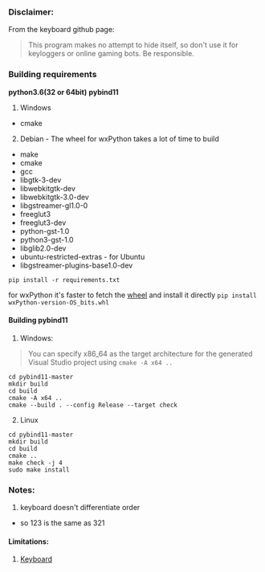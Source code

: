 ### Disclaimer:
From the keyboard github page:
>This program makes no attempt to hide itself, so don't use it for keyloggers or online gaming bots. Be responsible.

### Building requirements
**python3.6(32 or 64bit)**
**pybind11**


1. Windows
* cmake

2. Debian - The wheel for wxPython takes a lot of time to build
* make
* cmake
* gcc
* libgtk-3-dev
* libwebkitgtk-dev
* libwebkitgtk-3.0-dev
* libgstreamer-gl1.0-0
* freeglut3
* freeglut3-dev
* python-gst-1.0
* python3-gst-1.0
* libglib2.0-dev
* ubuntu-restricted-extras - for Ubuntu
* libgstreamer-plugins-base1.0-dev

`pip install -r requirements.txt`

for wxPython it's faster to fetch the [wheel](https://extras.wxpython.org/wxPython4/extras/linux/gtk3) and install it directly
`pip install wxPython-version-OS_bits.whl`


#### Building pybind11

1. Windows:
>You can specify x86_64 as the target architecture for the generated Visual Studio project using  `cmake -A x64 ..`
```
cd pybind11-master
mkdir build
cd build
cmake -A x64 ..
cmake --build . --config Release --target check
```

2. Linux
```
cd pybind11-master
mkdir build
cd build
cmake ..
make check -j 4
sudo make install
```

### Notes:
1. keyboard doesn't differentiate order
 * so 123 is the same as 321

#### Limitations:
1. [Keyboard](https://github.com/boppreh/keyboard#known-limitations)